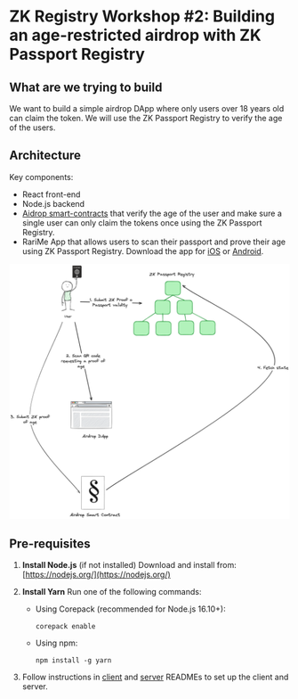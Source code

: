 # ZK Registry Workshop #2: Building an age-restricted airdrop with ZK Passport Registry

## What are we trying to build

We want to build a simple airdrop DApp where only users over 18 years old can claim the token. We will use the ZK Passport Registry to verify the age of the users.

## Architecture

Key components:

- React front-end
- Node.js backend
- [Aidrop smart-contracts](https://github.com/rarimo/erc20-query-proof-contracts) that verify the age of the user and make sure a single user can only claim the tokens once using the ZK Passport Registry.
- RariMe App that allows users to scan their passport and prove their age using ZK Passport Registry. Download the app for [iOS](https://apps.apple.com/us/app/rarime/id123456789) or [Android](https://play.google.com/store/apps/details?id=com.rarime).


![Architecture](architecture.png)


## Pre-requisites

1. **Install Node.js** (if not installed)
   Download and install from: [https://nodejs.org/](https://nodejs.org/)

1. **Install Yarn**
   Run one of the following commands:

   - Using Corepack (recommended for Node.js 16.10+):
     ```
     corepack enable
     ```
   - Using npm:
     ```
     npm install -g yarn
     ```
1. Follow instructions in [client](/client/README.md) and [server](/server/README.md) READMEs to set up the client and server.